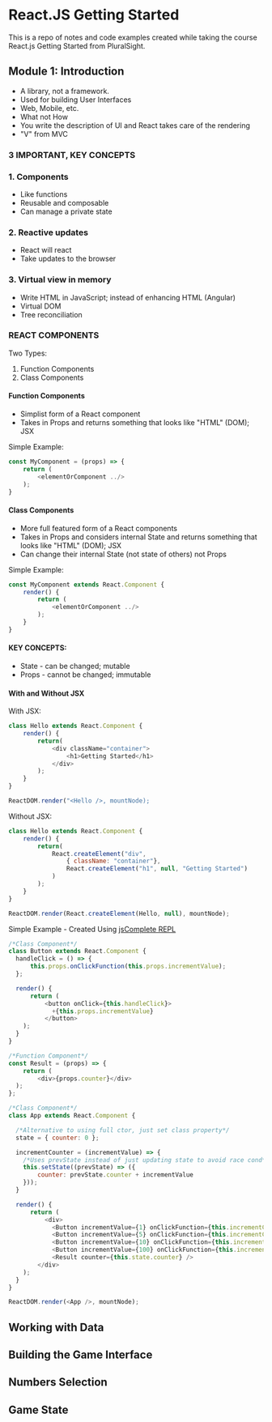 # React.JS Getting Started

This is a repo of notes and code examples created while
taking the course React.js Getting Started from PluralSight.

## Module 1:  Introduction

* A library, not a framework.
* Used for building User Interfaces
* Web, Mobile, etc.
* What not How
* You write the description of UI and React takes care of the rendering
* "V" from MVC

### 3 IMPORTANT, KEY CONCEPTS

### 1. Components

* Like functions
* Reusable and composable
* Can manage a private state

### 2. Reactive updates

* React will react
* Take updates to the browser

### 3. Virtual view in memory

* Write HTML in JavaScript; instead of enhancing HTML (Angular)
* Virtual DOM
* Tree reconciliation

### REACT COMPONENTS

Two Types:

1. Function Components
1. Class Components

#### Function Components

* Simplist form of a React component
* Takes in Props and returns something that looks like "HTML" (DOM); JSX

Simple Example:

```js
const MyComponent = (props) => {
    return (
        <elementOrComponent ../>
    );
}
```

#### Class Components

* More full featured form of a React components
* Takes in Props and considers internal State and returns something that looks like "HTML" (DOM); JSX
* Can change their internal State (not state of others) not Props

Simple Example:

```js
const MyComponent extends React.Component {
    render() {
        return (
            <elementOrComponent ../>
        );
    }
}
```

#### KEY CONCEPTS:

* State - can be changed; mutable
* Props - cannot be changed; immutable

#### With and Without JSX

With JSX:

```js
class Hello extends React.Component {
    render() {
        return(
            <div className="container">
                <h1>Getting Started</h1>
            </div>
        );
    }
}

ReactDOM.render("<Hello />, mountNode);
```

Without JSX:

```js
class Hello extends React.Component {
    render() {
        return(
            React.createElement("div",
                { className: "container"},
                React.createElement("h1", null, "Getting Started")
            )
        );
    }
}

ReactDOM.render(React.createElement(Hello, null), mountNode);
```

Simple Example - Created Using [jsComplete REPL](http://jscomplete.com/repl)

```js
/*Class Component*/
class Button extends React.Component {
  handleClick = () => {
      this.props.onClickFunction(this.props.incrementValue);
  };

  render() {
      return (
          <button onClick={this.handleClick}>
            +{this.props.incrementValue}
          </button>
    );
  }
}

/*Function Component*/
const Result = (props) => {
    return (
        <div>{props.counter}</div>
  );
};

/*Class Component*/
class App extends React.Component {

  /*Alternative to using full ctor, just set class property*/
  state = { counter: 0 };

  incrementCounter = (incrementValue) => {
    /*Uses prevState instead of just updating state to avoid race cond*/
    this.setState((prevState) => ({
        counter: prevState.counter + incrementValue
    }));
  }

  render() {
      return (
          <div>
            <Button incrementValue={1} onClickFunction={this.incrementCounter} />
            <Button incrementValue={5} onClickFunction={this.incrementCounter} />
            <Button incrementValue={10} onClickFunction={this.incrementCounter} />
            <Button incrementValue={100} onClickFunction={this.incrementCounter} />
            <Result counter={this.state.counter} />
        </div>
    );
  }
}

ReactDOM.render(<App />, mountNode);
```

## Working with Data

## Building the Game Interface

## Numbers Selection

## Game State